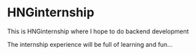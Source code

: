 # HNGinternship

This is HNGinternship where I hope to do backend development

The internship experience will be full of learning and fun...
